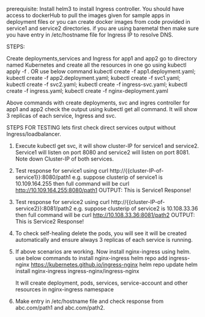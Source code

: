 prerequisite: Install helm3 to install Ingress controller. 
You should have access to dockerHub to pull the images given for sample apps in deployment files or you can create docker images from code provided in service1 and service2 directories.
if you are using baremetal then make sure you have entry in /etc/hostname file for Ingress IP to resolve DNS.

STEPS: 

Create deployments,services and Ingress for app1 and app2
go to directory named Kubernetes and  create all the resources in one go using kubectl apply -f . OR use below command
kubectl create -f app1.deployment.yaml; kubectl create -f app2.deployment.yaml; kubectl create -f svc1.yaml; kubectl create -f svc2.yaml; kubectl create -f ingress-svc.yaml; kubectl create -f ingress.yaml; kubectl create -f nginx-deployment.yaml

Above commands with create deployments, svc and ingres controller for app1 and app2
check the output using kubectl get all command. It will show 3 replicas of each service, Ingress and svc.

STEPS FOR TESTING
lets first check direct services output without Ingress/loadbalancer.

1. Execute kubectl get svc, it will show cluster-IP for service1 and service2. Service1 will listen on port 8080 and service2 will listen on port 8081. Note down Cluster-IP of both services.

2. Test response for service1 using curl http://{{cluster-IP-of-service1}}:8080/path1
    e.g. suppose clusterip of service1 is 10.109.164.255 then full command will be 
    curl http://10.109.164.255:8080/path1 
    OUTPUT: This is Service1 Response!

3.  Test response for service2 using curl http://{{cluster-IP-of-service2}}:8081/path2
    e.g. suppose clusterip of service2 is 10.108.33.36 then full command will be 
    curl http://10.108.33.36:8081/path2 
    OUTPUT: This is Service2 Response!   

4. To check self-healing delete the pods, you will see it will be created automatically and ensure always 3 replicas of each service is running. 

5. If above scenarios are working. Now install nginx-ingress using helm. use below commands to install nginx-ingress
   helm repo add ingress-nginx https://kubernetes.github.io/ingress-nginx
   helm repo update
   helm install nginx-ingress ingress-nginx/ingress-nginx

   It will create deployment, pods, services, service-account and other resources in nginx-ingress namespace

6. Make entry in /etc/hostname file and check response from abc.com/path1 and abc.com/path2.



